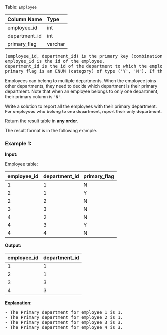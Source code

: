 Table: `Employee`

| Column Name   | Type    |
| :------------ | :------ |
| employee_id   | int     |
| department_id | int     |
| primary_flag  | varchar |

<pre>
(employee_id, department_id) is the primary key (combination of columns with unique values) for this table.
employee_id is the id of the employee.
department_id is the id of the department to which the employee belongs.
primary_flag is an ENUM (category) of type ('Y', 'N'). If the flag is 'Y', the department is the primary department for the employee. If the flag is 'N', the department is not the primary.
</pre>

Employees can belong to multiple departments. When the employee joins other departments, they need to decide which department is their primary department. Note that when an employee belongs to only one department, their primary column is `'N'`.

Write a solution to report all the employees with their primary department. For employees who belong to one department, report their only department.

Return the result table in **any order**.

The result format is in the following example.

### Example 1:

**Input:**

Employee table:

| employee_id | department_id | primary_flag |
| :---------- | :------------ | :----------- |
| 1           | 1             | N            |
| 2           | 1             | Y            |
| 2           | 2             | N            |
| 3           | 3             | N            |
| 4           | 2             | N            |
| 4           | 3             | Y            |
| 4           | 4             | N            |

**Output:**

| employee_id | department_id |
| :---------- | :------------ |
| 1           | 1             |
| 2           | 1             |
| 3           | 3             |
| 4           | 3             |

**Explanation:**

<pre>
- The Primary department for employee 1 is 1.
- The Primary department for employee 2 is 1.
- The Primary department for employee 3 is 3.
- The Primary department for employee 4 is 3.
</pre>
